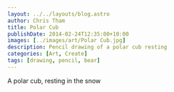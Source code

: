 ```yaml
---
layout: ../../layouts/blog.astro
author: Chris Tham
title: Polar Cub
publishDate: 2014-02-24T12:35:00+10:00
images: [../images/art/Polar Cub.jpg]
description: Pencil drawing of a polar cub resting
categories: [Art, Create]
tags: [drawing, pencil, bear]
---
```


A polar cub, resting in the snow
